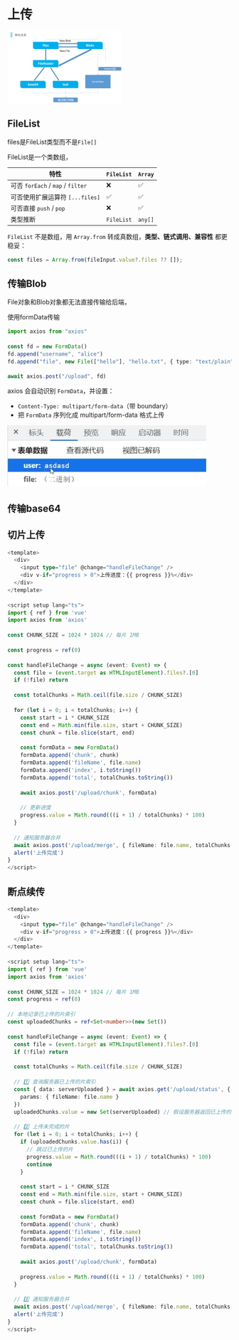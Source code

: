# 上传

<img src="./assets/image-20250913131202059.png" alt="image-20250913131202059" style="zoom: 25%;" />



## FileList

files是FileList类型而不是`File[]`

FileList是一个类数组，

| 特性                              | `FileList` | `Array` |
| --------------------------------- | ---------- | ------- |
| 可否 `forEach` / `map` / `filter` | ❌          | ✅       |
| 可否使用扩展运算符 `[...files]`   | ✅          | ✅       |
| 可否直接 `push` / `pop`           | ❌          | ✅       |
| 类型推断                          | `FileList` | `any[]` |

`FileList` 不是数组，用 `Array.from` 转成真数组，**类型、链式调用、兼容性** 都更稳妥：

```ts
const files = Array.from(fileInput.value?.files ?? []);
```



## 传输Blob

File对象和Blob对象都无法直接传输给后端，

使用formData传输

```ts
import axios from "axios"

const fd = new FormData()
fd.append("username", "alice")
fd.append("file", new File(["hello"], "hello.txt", { type: "text/plain" }))

await axios.post("/upload", fd)

```

axios 会自动识别 `FormData`，并设置：

- `Content-Type: multipart/form-data`（带 boundary）
- 把 `FormData` 序列化成 multipart/form-data 格式上传

<img src="./assets/image-20250913130927458.png" alt="image-20250913130927458" style="zoom: 50%;" />

## 传输base64





## 切片上传

```ts
<template>
  <div>
    <input type="file" @change="handleFileChange" />
    <div v-if="progress > 0">上传进度：{{ progress }}%</div>
  </div>
</template>

<script setup lang="ts">
import { ref } from 'vue'
import axios from 'axios'

const CHUNK_SIZE = 1024 * 1024 // 每片 1MB

const progress = ref(0)

const handleFileChange = async (event: Event) => {
  const file = (event.target as HTMLInputElement).files?.[0]
  if (!file) return

  const totalChunks = Math.ceil(file.size / CHUNK_SIZE)
  
  for (let i = 0; i < totalChunks; i++) {
    const start = i * CHUNK_SIZE
    const end = Math.min(file.size, start + CHUNK_SIZE)
    const chunk = file.slice(start, end)

    const formData = new FormData()
    formData.append('chunk', chunk)
    formData.append('fileName', file.name)
    formData.append('index', i.toString())
    formData.append('total', totalChunks.toString())

    await axios.post('/upload/chunk', formData)

    // 更新进度
    progress.value = Math.round(((i + 1) / totalChunks) * 100)
  }

  // 通知服务器合并
  await axios.post('/upload/merge', { fileName: file.name, totalChunks })
  alert('上传完成')
}
</script>

```



## 断点续传

```ts
<template>
  <div>
    <input type="file" @change="handleFileChange" />
    <div v-if="progress > 0">上传进度：{{ progress }}%</div>
  </div>
</template>

<script setup lang="ts">
import { ref } from 'vue'
import axios from 'axios'

const CHUNK_SIZE = 1024 * 1024 // 每片 1MB
const progress = ref(0)

// 本地记录已上传的片索引
const uploadedChunks = ref<Set<number>>(new Set())

const handleFileChange = async (event: Event) => {
  const file = (event.target as HTMLInputElement).files?.[0]
  if (!file) return

  const totalChunks = Math.ceil(file.size / CHUNK_SIZE)

  // 1️⃣ 查询服务器已上传的片索引
  const { data: serverUploaded } = await axios.get('/upload/status', {
    params: { fileName: file.name }
  })
  uploadedChunks.value = new Set(serverUploaded) // 假设服务器返回已上传的片索引数组

  // 2️⃣ 上传未完成的片
  for (let i = 0; i < totalChunks; i++) {
    if (uploadedChunks.value.has(i)) {
      // 跳过已上传的片
      progress.value = Math.round(((i + 1) / totalChunks) * 100)
      continue
    }

    const start = i * CHUNK_SIZE
    const end = Math.min(file.size, start + CHUNK_SIZE)
    const chunk = file.slice(start, end)

    const formData = new FormData()
    formData.append('chunk', chunk)
    formData.append('fileName', file.name)
    formData.append('index', i.toString())
    formData.append('total', totalChunks.toString())

    await axios.post('/upload/chunk', formData)

    progress.value = Math.round(((i + 1) / totalChunks) * 100)
  }

  // 3️⃣ 通知服务器合并
  await axios.post('/upload/merge', { fileName: file.name, totalChunks })
  alert('上传完成')
}
</script>

```





